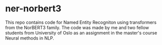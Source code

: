 # ner-norbert3
This repo contains code for Named Entity Recogniton using transformers from the NorBERT3 family. The code was made by me and two fellow students from University of Oslo as an assignment in the master's course Neural methods in NLP. 